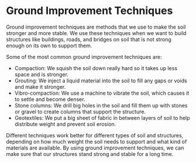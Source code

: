 # Ground Improvement Techniques

Ground improvement techniques are methods that we use to make the soil stronger and more stable. We use these techniques when we want to build structures like buildings, roads, and bridges on soil that is not strong enough on its own to support them. 

Some of the most common ground improvement techniques are:
- Compaction: We squish the soil down really hard so it takes up less space and is stronger.
- Grouting: We inject a liquid material into the soil to fill any gaps or voids and make it stronger.
- Vibro-compaction: We use a machine to vibrate the soil, which causes it to settle and become denser.
- Stone columns: We drill big holes in the soil and fill them up with stones or gravel to create columns that support the structure.
- Geotextiles: We put a big sheet of fabric in between layers of soil to help distribute weight and prevent soil erosion.

Different techniques work better for different types of soil and structures, depending on how much weight the soil needs to support and what kind of materials are available. By using ground improvement techniques, we can make sure that our structures stand strong and stable for a long time.
